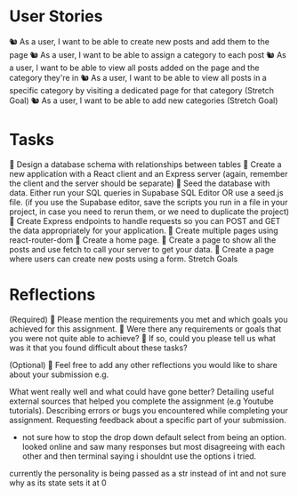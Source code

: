 # User Stories

🐿️ As a user, I want to be able to create new posts and add them to the page
🐿️ As a user, I want to be able to assign a category to each post
🐿️ As a user, I want to be able to view all posts added on the page and the category they're in
🐿️ As a user, I want to be able to view all posts in a specific category by visiting a dedicated page for that category (Stretch Goal)
🐿️ As a user, I want to be able to add new categories (Stretch Goal)

# Tasks

🎯 Design a database schema with relationships between tables
🎯 Create a new application with a React client and an Express server
(again, remember the client and the server should be separate)
🎯 Seed the database with data. Either run your SQL queries in Supabase SQL Editor OR use a seed.js file. (if you use the Supabase editor, save the scripts you run in a file in your project, in case you need to rerun them, or we need to duplicate the project)
🎯 Create Express endpoints to handle requests so you can POST and GET the data appropriately for your application.
🎯 Create multiple pages using react-router-dom
🎯 Create a home page.
🎯 Create a page to show all the posts and use fetch to call your server to get your data.
🎯 Create a page where users can create new posts using a form.
Stretch Goals

# Reflections

(Required)
🎯 Please mention the requirements you met and which goals you achieved for this assignment.
🎯 Were there any requirements or goals that you were not quite able to achieve?
🎯 If so, could you please tell us what was it that you found difficult about these tasks?

(Optional)
🏹 Feel free to add any other reflections you would like to share about your submission e.g.

What went really well and what could have gone better?
Detailing useful external sources that helped you complete the assignment (e.g Youtube tutorials).
Describing errors or bugs you encountered while completing your assignment.
Requesting feedback about a specific part of your submission.

- not sure how to stop the drop down default select from being an option. looked online and saw many responses but most disagreeing with each other and then terminal saying i shouldnt use the options i tried.

currently the personality is being passed as a str instead of int and not sure why as its state sets it at 0
